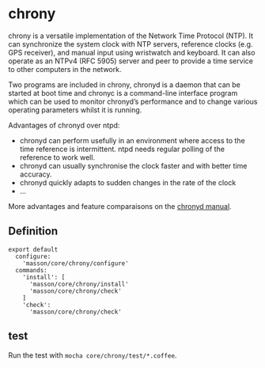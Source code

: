 
# chrony

chrony is a versatile implementation of the Network Time Protocol (NTP). It can
synchronize the system clock with NTP servers, reference clocks (e.g. GPS 
receiver), and manual input using wristwatch and keyboard. It can also operate
as an NTPv4 (RFC 5905) server and peer to provide a time service to other
computers in the network.

Two programs are included in chrony, chronyd is a daemon that can be started at
boot time and chronyc is a command-line interface program which can be used to
monitor chronyd’s performance and to change various operating parameters whilst
it is running.

Advantages of chronyd over ntpd:

* chronyd can perform usefully in an environment where access to the time
  reference is intermittent. ntpd needs regular polling of the reference to work
  well.
* chronyd can usually synchronise the clock faster and with better time 
  accuracy.
* chronyd quickly adapts to sudden changes in the rate of the clock
* ...

More advantages and feature comparaisons on the 
[chronyd manual](https://chrony.tuxfamily.org/manual.html#Availability).

## Definition

    export default
      configure:
        'masson/core/chrony/configure'
      commands:
        'install': [
          'masson/core/chrony/install'
          'masson/core/chrony/check'
        ]
        'check':
          'masson/core/chrony/check'

## test

Run the test with `mocha core/chrony/test/*.coffee`.
